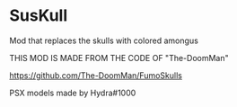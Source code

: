 # SusKull
Mod that replaces the skulls with colored amongus

THIS MOD IS MADE FROM THE CODE OF "The-DoomMan"

https://github.com/The-DoomMan/FumoSkulls

PSX models made by Hydra#1000
